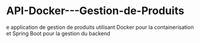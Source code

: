 # API-Docker---Gestion-de-Produits
e application de gestion de produits utilisant Docker pour la containerisation et Spring Boot pour la gestion du backend
